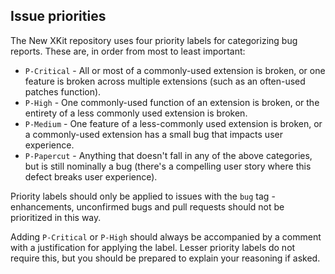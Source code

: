 ## Issue priorities

The New XKit repository uses four priority labels for categorizing bug reports. These are, in order from most to least important:

* `P-Critical` - All or most of a commonly-used extension is broken, or one feature is broken across multiple extensions (such as an often-used patches function).
* `P-High` - One commonly-used function of an extension is broken, or the entirety of a less commonly used extension is broken.
* `P-Medium` - One feature of a less-commonly used extension is broken, or a commonly-used extension has a small bug that impacts user experience.
* `P-Papercut` - Anything that doesn't fall in any of the above categories, but is still nominally a bug (there's a compelling user story where this defect breaks user experience).

Priority labels should only be applied to issues with the `bug` tag - enhancements, unconfirmed bugs and pull requests should not be prioritized in this way.

Adding `P-Critical` or `P-High` should always be accompanied by a comment with a justification for applying the label. Lesser priority labels do not require this, but you should be prepared to explain your reasoning if asked.
